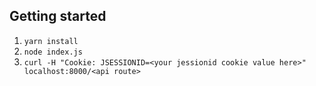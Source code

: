 ## Getting started

1. `yarn install`
2. `node index.js`
3. `curl -H "Cookie: JSESSIONID=<your jessionid cookie value here>" localhost:8000/<api route>`
